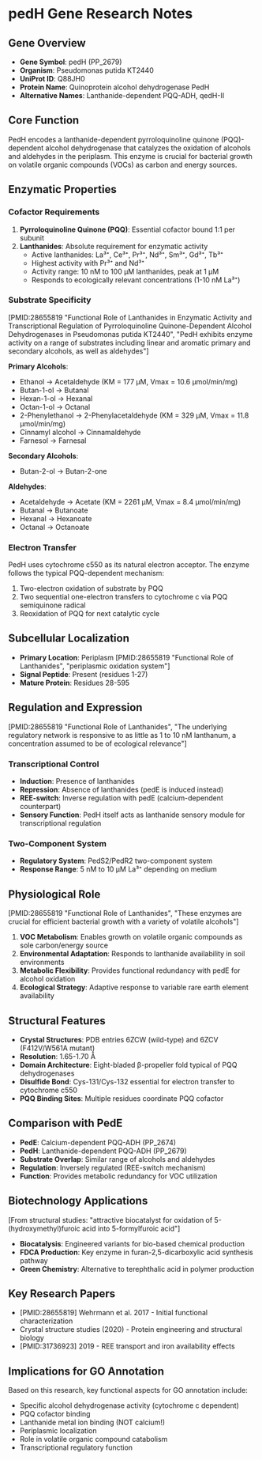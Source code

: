 # pedH Gene Research Notes

## Gene Overview
- **Gene Symbol**: pedH (PP_2679)
- **Organism**: Pseudomonas putida KT2440
- **UniProt ID**: Q88JH0
- **Protein Name**: Quinoprotein alcohol dehydrogenase PedH
- **Alternative Names**: Lanthanide-dependent PQQ-ADH, qedH-II

## Core Function
PedH encodes a lanthanide-dependent pyrroloquinoline quinone (PQQ)-dependent alcohol dehydrogenase that catalyzes the oxidation of alcohols and aldehydes in the periplasm. This enzyme is crucial for bacterial growth on volatile organic compounds (VOCs) as carbon and energy sources.

## Enzymatic Properties

### Cofactor Requirements
1. **Pyrroloquinoline Quinone (PQQ)**: Essential cofactor bound 1:1 per subunit
2. **Lanthanides**: Absolute requirement for enzymatic activity
   - Active lanthanides: La³⁺, Ce³⁺, Pr³⁺, Nd³⁺, Sm³⁺, Gd³⁺, Tb³⁺
   - Highest activity with Pr³⁺ and Nd³⁺
   - Activity range: 10 nM to 100 μM lanthanides, peak at 1 μM
   - Responds to ecologically relevant concentrations (1-10 nM La³⁺)

### Substrate Specificity
[PMID:28655819 "Functional Role of Lanthanides in Enzymatic Activity and Transcriptional Regulation of Pyrroloquinoline Quinone-Dependent Alcohol Dehydrogenases in Pseudomonas putida KT2440", "PedH exhibits enzyme activity on a range of substrates including linear and aromatic primary and secondary alcohols, as well as aldehydes"]

**Primary Alcohols**:
- Ethanol → Acetaldehyde (KM = 177 μM, Vmax = 10.6 μmol/min/mg)
- Butan-1-ol → Butanal
- Hexan-1-ol → Hexanal  
- Octan-1-ol → Octanal
- 2-Phenylethanol → 2-Phenylacetaldehyde (KM = 329 μM, Vmax = 11.8 μmol/min/mg)
- Cinnamyl alcohol → Cinnamaldehyde
- Farnesol → Farnesal

**Secondary Alcohols**:
- Butan-2-ol → Butan-2-one

**Aldehydes**:
- Acetaldehyde → Acetate (KM = 2261 μM, Vmax = 8.4 μmol/min/mg)
- Butanal → Butanoate
- Hexanal → Hexanoate
- Octanal → Octanoate

### Electron Transfer
PedH uses cytochrome c550 as its natural electron acceptor. The enzyme follows the typical PQQ-dependent mechanism:
1. Two-electron oxidation of substrate by PQQ
2. Two sequential one-electron transfers to cytochrome c via PQQ semiquinone radical
3. Reoxidation of PQQ for next catalytic cycle

## Subcellular Localization
- **Primary Location**: Periplasm [PMID:28655819 "Functional Role of Lanthanides", "periplasmic oxidation system"]
- **Signal Peptide**: Present (residues 1-27)
- **Mature Protein**: Residues 28-595

## Regulation and Expression
[PMID:28655819 "Functional Role of Lanthanides", "The underlying regulatory network is responsive to as little as 1 to 10 nM lanthanum, a concentration assumed to be of ecological relevance"]

### Transcriptional Control
- **Induction**: Presence of lanthanides
- **Repression**: Absence of lanthanides (pedE is induced instead)  
- **REE-switch**: Inverse regulation with pedE (calcium-dependent counterpart)
- **Sensory Function**: PedH itself acts as lanthanide sensory module for transcriptional regulation

### Two-Component System
- **Regulatory System**: PedS2/PedR2 two-component system
- **Response Range**: 5 nM to 10 μM La³⁺ depending on medium

## Physiological Role
[PMID:28655819 "Functional Role of Lanthanides", "These enzymes are crucial for efficient bacterial growth with a variety of volatile alcohols"]

1. **VOC Metabolism**: Enables growth on volatile organic compounds as sole carbon/energy source
2. **Environmental Adaptation**: Responds to lanthanide availability in soil environments
3. **Metabolic Flexibility**: Provides functional redundancy with pedE for alcohol oxidation
4. **Ecological Strategy**: Adaptive response to variable rare earth element availability

## Structural Features
- **Crystal Structures**: PDB entries 6ZCW (wild-type) and 6ZCV (F412V/W561A mutant)
- **Resolution**: 1.65-1.70 Å
- **Domain Architecture**: Eight-bladed β-propeller fold typical of PQQ dehydrogenases
- **Disulfide Bond**: Cys-131/Cys-132 essential for electron transfer to cytochrome c550
- **PQQ Binding Sites**: Multiple residues coordinate PQQ cofactor

## Comparison with PedE
- **PedE**: Calcium-dependent PQQ-ADH (PP_2674)
- **PedH**: Lanthanide-dependent PQQ-ADH (PP_2679)
- **Substrate Overlap**: Similar range of alcohols and aldehydes
- **Regulation**: Inversely regulated (REE-switch mechanism)
- **Function**: Provides metabolic redundancy for VOC utilization

## Biotechnology Applications  
[From structural studies: "attractive biocatalyst for oxidation of 5-(hydroxymethyl)furoic acid into 5-formylfuroic acid"]
- **Biocatalysis**: Engineered variants for bio-based chemical production
- **FDCA Production**: Key enzyme in furan-2,5-dicarboxylic acid synthesis pathway
- **Green Chemistry**: Alternative to terephthalic acid in polymer production

## Key Research Papers
- [PMID:28655819] Wehrmann et al. 2017 - Initial functional characterization
- Crystal structure studies (2020) - Protein engineering and structural biology
- [PMID:31736923] 2019 - REE transport and iron availability effects

## Implications for GO Annotation
Based on this research, key functional aspects for GO annotation include:
- Specific alcohol dehydrogenase activity (cytochrome c dependent)
- PQQ cofactor binding
- Lanthanide metal ion binding (NOT calcium!)
- Periplasmic localization
- Role in volatile organic compound catabolism
- Transcriptional regulatory function